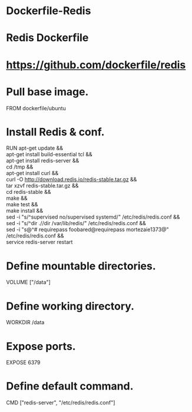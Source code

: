 # Dockerfile-Redis


# Redis Dockerfile
#
# https://github.com/dockerfile/redis


# Pull base image.
FROM dockerfile/ubuntu

# Install Redis & conf.
RUN apt-get update && \
    apt-get install build-essential tcl && \
    apt-get install redis-server && \
  cd /tmp && \
  apt-get install curl && \
  curl -O http://download.redis.io/redis-stable.tar.gz && \
  tar xzvf redis-stable.tar.gz && \
  cd redis-stable && \
  make && \
  make test  && \
  make install && \
sed -i "s/^supervised no/supervised systemd/" /etc/redis/redis.conf && \
sed -i "s/^dir \.\//dir \/var\/lib\/redis/" /etc/redis/redis.conf && \
sed -i "s@^# requirepass foobared@requirepass mortezaie1373@"  /etc/redis/redis.conf && \
service redis-server restart
# Define mountable directories.
VOLUME ["/data"]

# Define working directory.
WORKDIR /data

# Expose ports.
EXPOSE 6379

# Define default command.
CMD ["redis-server", "/etc/redis/redis.conf"]

